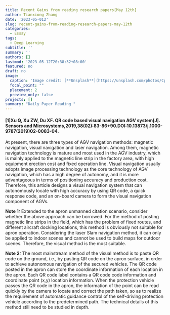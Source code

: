 ```yaml
---
title: Recent Gains from reading research papers[May 12th]
author: Tianxiong Zhang
date: '2023-05-012'
slug: recent-gains-from-reading-research-papers-may-12th
categories:
  - Essay
tags:
  - Deep Learning
subtitle: ''
summary: ''
authors: []
lastmod: '2023-05-12T20:38:32+08:00'
featured: no
draft: no
image:
  caption: 'Image credit: [**Unsplash**](https://unsplash.com/photos/CpkOjOcXdUY)'
  focal_point: ""
  placement: 2
  preview_only: false
projects: []
summary: "Daily Paper Reading "
---
```

#### [1]Xu Q, Xu ZW, Du XF. QR code based visual navigation AGV system[J]. Sensors and Microsystems,2019,38(02):83-86+90.DOI:10.13873/j.1000-9787(2019)02-0083-04.

At present, there are three types of AGV navigation methods: magnetic navigation, visual navigation and laser navigation. Among them, magnetic navigation technology is mature and most used in the AGV industry, which is mainly applied to the magnetic line strip in the factory area, with high equipment erection cost and fixed operation line. Visual navigation usually adopts image processing technology as the core technology of AGV navigation, which has a high degree of autonomy, and it is more advantageous in terms of positioning accuracy and production cost. Therefore, this article designs a visual navigation system that can autonomously locate with high accuracy by using QR code, a quick response code, and an on-board camera to form the visual navigation component of AGVs.

**Note 1:** 
Extended to the apron unmanned citation scenario, consider whether the above approach can be borrowed. For the method of posting magnetic line strips in the field, which has the problem of fixed routes, and different aircraft docking locations, this method is obviously not suitable for apron operation. Considering the laser Slam navigation method, it can only be applied to indoor scenes and cannot be used to build maps for outdoor scenes. Therefore, the visual method is the most suitable.

**Note 2:**
The most mainstream method of the visual method is to paste QR code on the ground, i.e., by pasting QR code on the apron surface, in order to achieve autonomous navigation of the secured vehicles. The QR code posted in the apron can store the coordinate information of each location in the apron. Each QR code label contains a QR code code information and coordinate point (x,y) location information. When the protection vehicle passes the QR code in the apron, the information of the point can be read quickly by the camera to locate and correct the path taken, so as to realize the requirement of automatic guidance control of the self-driving protection vehicle according to the predetermined path. The technical details of this method still need to be studied in depth.






